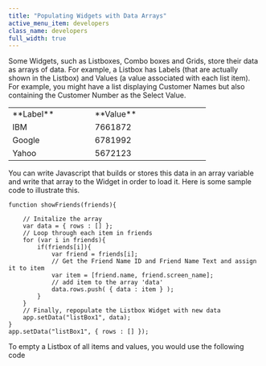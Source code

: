```yaml
---
title: "Populating Widgets with Data Arrays"
active_menu_item: developers
class_name: developers
full_width: true
---
```



Some Widgets, such as Listboxes, Combo boxes and Grids, store their data as arrays of data. For example, a Listbox has Labels (that are actually shown in the Listbox) and Values (a value associated with each list item). For example, you might have a list displaying Customer Names but also containing the Customer Number as the Select Value.

<table>
<tr>
<td width="115">
**Label**

</td>
<td width="17">

</td>
<td width="213">
**Value**

</td>
</tr>
<tr>
<td width="115">
IBM

</td>
<td width="17">
</td>
<td width="213">
7661872

</td>
</tr>
<tr>
<td width="115">
Google

</td>
<td width="17">
</td>
<td width="213">
6781992

</td>
</tr>
<tr>
<td width="115">
Yahoo

</td>
<td width="17">
</td>
<td width="213">
5672123

</td>
</tr>
</table>

You can write Javascript that builds or stores this data in an array variable and write that array to the Widget in order to load it. Here is some sample code to illustrate this.

    function showFriends(friends){
     
        // Initalize the array
        var data = { rows : [] };
        // Loop through each item in friends
        for (var i in friends){
            if(friends[i]){
                var friend = friends[i];
                // Get the Friend Name ID and Friend Name Text and assign it to item
                var item = [friend.name, friend.screen_name];
                // add item to the array 'data'
                data.rows.push( { data : item } );
            }
        }
        // Finally, repopulate the Listbox Widget with new data
        app.setData("listBox1", data);
    }
    app.setData("listBox1", { rows : [] });
   

To empty a Listbox of all items and values, you would use the following code

